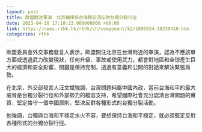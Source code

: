 ```yaml
---
layout: post
title: 歐盟關注軍演　北京稱保持台海穩定須反對台獨分裂行徑
date: 2023-04-10 17:10:23.000000000 +08:00
link: https://news.rthk.hk/rthk/ch/component/k2/1695624-20230410.htm
categories: rthk
---
```


歐盟委員會外交事務發言人表示，歐盟關注北京在台灣附近的軍演，認為不應該單方面或透過武力改變現狀，任何升級、事故或使用武力，都會對地區和全球產生巨大的經濟和安全影響，關鍵是保持克制，透過有意義和公開的對話來解決緊張局勢。

在北京，外交部發言人汪文斌強調，台灣問題純屬中國內政，當前台海和平的最大威脅是台獨分裂行徑和外部勢力的縱容支持，希望國際社會充分認清台灣問題的實質，堅定恪守一個中國原則，堅決反對各種形式的台獨分裂活動。

他強調，台獨與台海和平穩定水火不容，要想保持台海和平穩定，就必須堅定反對各種形式的台獨分裂行徑。
